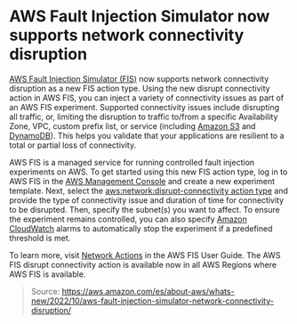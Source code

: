 # AWS Fault Injection Simulator now supports network connectivity disruption

[AWS Fault Injection Simulator (FIS)](https://aws.amazon.com/fis/) now supports network connectivity disruption as a new FIS action type. Using the new disrupt connectivity action in AWS FIS, you can inject a variety of connectivity issues as part of an AWS FIS experiment. Supported connectivity issues include disrupting all traffic, or, limiting the disruption to traffic to/from a specific Availability Zone, VPC, custom prefix list, or service (including [Amazon S3](https://aws.amazon.com/s3/) and [DynamoDB](https://aws.amazon.com/dynamodb/)). This helps you validate that your applications are resilient to a total or partial loss of connectivity.

AWS FIS is a managed service for running controlled fault injection experiments on AWS. To get started using this new FIS action type, log in to AWS FIS in the [AWS Management Console](https://console.aws.amazon.com/fis) and create a new experiment template. Next, select the [aws:network:disrupt-connectivity action type](https://docs.aws.amazon.com/fis/latest/userguide/fis-actions-reference.html#disrupt-connectivity) and provide the type of connectivity issue and duration of time for connectivity to be disrupted. Then, specify the subnet(s) you want to affect. To ensure the experiment remains controlled, you can also specify [Amazon CloudWatch](https://aws.amazon.com/cloudwatch/) alarms to automatically stop the experiment if a predefined threshold is met.

To learn more, visit [Network Actions](https://docs.aws.amazon.com/fis/latest/userguide/fis-actions-reference.html#network-actions-reference) in the AWS FIS User Guide. The AWS FIS disrupt connectivity action is available now in all AWS Regions where AWS FIS is available.

> Source: https://aws.amazon.com/es/about-aws/whats-new/2022/10/aws-fault-injection-simulator-network-connectivity-disruption/